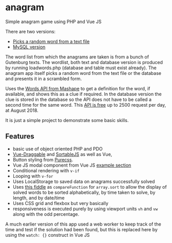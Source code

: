 # anagram

Simple anagram game using PHP and Vue JS

There are two versions:

- [Picks a random word from a text file](https://demos.hibbert.online/anagram/anagram-vue.php)
- [MySQL version](https://demos.hibbert.online/anagram/anagramv2.php)

The word list from which the anagrams are taken is from a bunch of Gutenburg texts. The wordlist, both text and database version is produced by running loadwords.php (database and table must exist already). The anagram app itself picks a random word from the text file or the database and presents it in a scrambled form.

Uses the [Words API from Mashape](https://market.mashape.com/wordsapi/wordsapi) to get a definition for the word, if available, and shows this as a clue if required. In the database version the clue is stored in the database so the API does not have to be called a second time for the same word. This [API is free](https://www.wordsapi.com/) up to 2500 request per day, at August 2018.

It is just a simple project to demonstrate some basic skills.

## Features

- basic use of object oriented PHP and PDO
- [Vue-Draggable](https://github.com/SortableJS/Vue.Draggable) and [SortableJS](https://github.com/RubaXa/Sortable) as well as Vue,
- Button styling from [Purecss](https://purecss.io/buttons/).
- Vue JS modal component from Vue JS [example section](https://vuejs.org/v2/examples/modal.html)
- Conditional rendering with `v-if`
- Looping with `v-for`
- Uses LocalStorage to saved data on anagrams successfully solved
- Uses [this fiddle](http://jsfiddle.net/gfullam/sq9U7/) as `compareFunction` for `array.sort` to allow the display of solved words to be sorted alphabetically, by time taken to solve, by length, and by date/time
- Uses CSS grid and flexbox but very basically
- responsiveness is executed purely by using viewport units `vh` and `vw` along with the odd percentage.

A much earlier version of this app used a web worker to keep track of the time and test if the solution had been found, but this is replaced here by using the `watch: {}` construct in Vue JS
